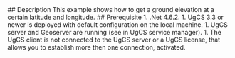 <snippet>
  <content>
## Description
This example shows how to get a ground elevation at a certain latitude and longitude.
## Prerequisite
1. .Net 4.6.2.
1. UgCS 3.3 or newer is deployed with default configuration on the local machine.
1. UgCS server and Geoserver are running (see in UgCS service manager).
1. The UgCS client is not connected to the UgCS server or a UgCS license, that allows you to establish more then one connection, activated.
  </content>
</snippet>